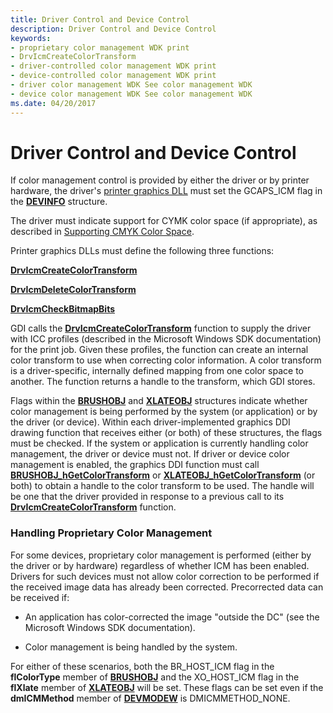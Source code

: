 ```yaml
---
title: Driver Control and Device Control
description: Driver Control and Device Control
keywords:
- proprietary color management WDK print
- DrvIcmCreateColorTransform
- driver-controlled color management WDK print
- device-controlled color management WDK print
- driver color management WDK See color management WDK
- device color management WDK See color management WDK
ms.date: 04/20/2017
---
```


# Driver Control and Device Control





If color management control is provided by either the driver or by printer hardware, the driver's [printer graphics DLL](printer-graphics-dll.md) must set the GCAPS\_ICM flag in the [**DEVINFO**](/windows/win32/api/winddi/ns-winddi-devinfo) structure.

The driver must indicate support for CYMK color space (if appropriate), as described in [Supporting CMYK Color Space](supporting-cmyk-color-space.md).

Printer graphics DLLs must define the following three functions:

[**DrvIcmCreateColorTransform**](/windows/win32/api/winddi/nf-winddi-drvicmcreatecolortransform)

[**DrvIcmDeleteColorTransform**](/windows/win32/api/winddi/nf-winddi-drvicmdeletecolortransform)

[**DrvIcmCheckBitmapBits**](/windows/win32/api/winddi/nf-winddi-drvicmcheckbitmapbits)

GDI calls the [**DrvIcmCreateColorTransform**](/windows/win32/api/winddi/nf-winddi-drvicmcreatecolortransform) function to supply the driver with ICC profiles (described in the Microsoft Windows SDK documentation) for the print job. Given these profiles, the function can create an internal color transform to use when correcting color information. A color transform is a driver-specific, internally defined mapping from one color space to another. The function returns a handle to the transform, which GDI stores.

Flags within the [**BRUSHOBJ**](/windows/win32/api/winddi/ns-winddi-brushobj) and [**XLATEOBJ**](/windows/win32/api/winddi/ns-winddi-xlateobj) structures indicate whether color management is being performed by the system (or application) or by the driver (or device). Within each driver-implemented graphics DDI drawing function that receives either (or both) of these structures, the flags must be checked. If the system or application is currently handling color management, the driver or device must not. If driver or device color management is enabled, the graphics DDI function must call [**BRUSHOBJ\_hGetColorTransform**](/windows/win32/api/winddi/nf-winddi-brushobj_hgetcolortransform) or [**XLATEOBJ\_hGetColorTransform**](/windows/win32/api/winddi/nf-winddi-xlateobj_hgetcolortransform) (or both) to obtain a handle to the color transform to be used. The handle will be one that the driver provided in response to a previous call to its [**DrvIcmCreateColorTransform**](/windows/win32/api/winddi/nf-winddi-drvicmcreatecolortransform) function.

### Handling Proprietary Color Management

For some devices, proprietary color management is performed (either by the driver or by hardware) regardless of whether ICM has been enabled. Drivers for such devices must not allow color correction to be performed if the received image data has already been corrected. Precorrected data can be received if:

-   An application has color-corrected the image "outside the DC" (see the Microsoft Windows SDK documentation).

-   Color management is being handled by the system.

For either of these scenarios, both the BR\_HOST\_ICM flag in the **flColorType** member of [**BRUSHOBJ**](/windows/win32/api/winddi/ns-winddi-brushobj) and the XO\_HOST\_ICM flag in the **flXlate** member of [**XLATEOBJ**](/windows/win32/api/winddi/ns-winddi-xlateobj) will be set. These flags can be set even if the **dmICMMethod** member of [**DEVMODEW**](/windows/win32/api/wingdi/ns-wingdi-devmodew) is DMICMMETHOD\_NONE.

 

